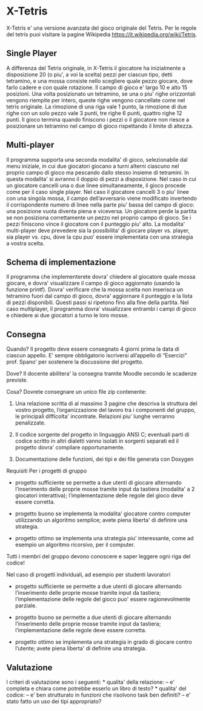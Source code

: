 # X-Tetris

X-Tetris e' una versione avanzata del gioco originale del Tetris. Per le regole del tetris puoi visitare la pagine
Wikipedia https://it.wikipedia.org/wiki/Tetris.


## Single Player

A differenza del Tetris originale, in X-Tetris il giocatore ha inizialmente a disposizione 20 (o piu', a voi la
scelta) pezzi per ciascun tipo, detti tetramino, e una mossa consiste nello scegliere quale pezzo giocare, dove
farlo cadere e con quale rotazione.
Il campo di gioco e' largo 10 e alto 15 posizioni. Una volta posizionato un tetramino, se una o piu' righe
orizzontali vengono riempite per intero, queste righe vengono cancellate come nel tetris originale.
La rimozione di una riga vale 1 punto, la rimozione di due righe con un solo pezzo vale 3 punti, tre righe 6
punti, quattro righe 12 punti.
Il gioco termina quando finiscono i pezzi o il giocatore non riesce a posizionare un tetramino nel campo di
gioco rispettando il limite di altezza.


## Multi-player

Il programma supporta una seconda modalita' di gioco, selezionabile dal menu iniziale, in cui due giocatori
giocano a turni alterni ciascuno nel proprio campo di gioco ma pescando dallo stesso insieme di tetramini.
In questa modalita' si avranno il doppio di pezzi a disposizione. Nel caso in cui un giocatore cancelli una
o due linee simultaneamente, il gioco procede come per il caso single player. Nel caso il giocatore cancelli
3 o piu' linee con una singola mossa, il campo dell’avversario viene modificato invertendo il corrispondente
numero di linee nella parte piu' bassa del campo di gioco: una posizione vuota diventa piena e viceversa.
Un giocatore perde la partita se non posiziona correttamente un pezzo nel proprio campo di gioco. Se i pezzi
finiscono vince il giocatore con il punteggio piu' alto.
La modalita' multi-player deve prevedere sia la possibilita' di giocare player vs. player, sia player vs. cpu, dove
la cpu puo' essere implementata con una strategia a vostra scelta.


## Schema di implementazione

Il programma che implementerete dovra' chiedere al giocatore quale mossa giocare, e dovra' visualizzare il
campo di gioco aggiornato (usando la funzione printf). Dovra' verificare che la mossa scelta non inserisca
un tetramino fuori dal campo di gioco, dovra' aggiornare il punteggio e la lista di pezzi disponibili. Questi
passi si ripetono fino alla fine della partita.
Nel caso multiplayer, il programma dovra' visualizzare entrambi i campi di gioco e chiedere ai due giocatori
a turno le loro mosse.

## Consegna

Quando?
Il progetto deve essere consegnato 4 giorni prima la data di ciascun appello. E’ sempre obbligatorio
iscriversi all’appello di “Esercizi” prof. Spano' per sostenere la discussione del progetto.

Dove?
Il docente abilitera' la consegna tramite Moodle secondo le scadenze previste.

Cosa?
Dovrete consegnare un unico file zip contenente:
1. Una relazione scritta di al massimo 3 pagine che descriva la struttura del vostro progetto,
	l’organizzazione del lavoro tra i componenti del gruppo, le principali difficolta' incontrate. Relazioni
	piu' lunghe verranno penalizzate.

2. Il codice sorgente del progetto in linguaggio ANSI C; eventuali parti di codice scritto in altri dialetti
	vanno isolati in sorgenti separati ed il progetto dovra' compilare opportunamente.

3. Documentazione delle funzioni, dei tipi e dei file generata con Doxygen

Requisiti
Per i progetti di gruppo

* progetto sufficiente se permette a due utenti di giocare alternando l’inserimento delle proprie mosse
	tramite input da tastiera (modalita' a 2 giocatori interattiva); l’implementazione delle regole del gioco
	deve essere corretta.

* progetto buono se implementa la modalita' giocatore contro computer utilizzando un algoritmo semplice;
	avete piena liberta' di definire una strategia.

* progetto ottimo se implementa una strategia piu' interessante, come ad esempio un algoritmo ricorsivo,
	per il computer.

Tutti i membri del gruppo devono conoscere e saper leggere ogni riga del codice!

Nel caso di progetti individuali, ad esempio per studenti lavoratori

* progetto sufficiente se permette a due utenti di giocare alternando l’inserimento delle proprie mosse
	tramite input da tastiera; l’implementazione delle regole del gioco puo' essere ragionevolmente parziale.

* progetto buono se permette a due utenti di giocare alternando l’inserimento delle proprie mosse tramite
	input da tastiera; l’implementazione delle regole deve essere corretta.

* progetto ottimo se implementa una strategia in grado di giocare contro l’utente; avete piena liberta'
	di definire una strategia.

## Valutazione

I criteri di valutazione sono i seguenti:
	* qualita' della relazione:
		– e' completa e chiara come potrebbe esserlo un libro di testo?
	* qualita' del codice:
		– e' ben strutturato in funzioni che risolvono task ben definiti?
		– e' stato fatto un uso dei tipi appropriato?
